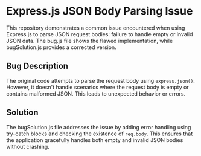 # Express.js JSON Body Parsing Issue
This repository demonstrates a common issue encountered when using Express.js to parse JSON request bodies: failure to handle empty or invalid JSON data.  The bug.js file shows the flawed implementation, while bugSolution.js provides a corrected version.

## Bug Description
The original code attempts to parse the request body using `express.json()`. However, it doesn't handle scenarios where the request body is empty or contains malformed JSON. This leads to unexpected behavior or errors.

## Solution
The bugSolution.js file addresses the issue by adding error handling using try-catch blocks and checking the existence of `req.body`. This ensures that the application gracefully handles both empty and invalid JSON bodies without crashing.